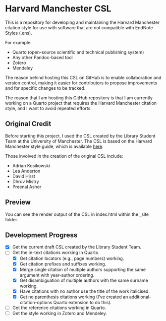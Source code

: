 # Harvard Manchester CSL

This is a repository for developing and maintaining the Harvard Manchester citation style for use with software that are not compatible with EndNote Styles (.ens).

For example:

- Quarto (open-source scientific and technical publishing system)
- Any other Pandoc-based tool
- Zotero
- Mendeley

The reason behind hosting this CSL on GitHub is to enable collaboration and version control, making it easier for contributors to propose improvements and for specific changes to be tracked.

The reason that I am hosting this GitHub repository is that I am currently working on a Quarto project that requires the Harvard Manchester citation style, and I want to avoid repeated efforts.

## Original Credit

Before starting this project, I used the CSL created by the Library Student Team at the University of Manchester. The CSL is based on the Harvard Manchester style guide, which is available [here](https://subjects.library.manchester.ac.uk/referencing/harvard).

Those involved in the creation of the original CSL include:

- Adrian Kosikowski
- Lea Anderton
- David Hirst
- Dhruv Mistry
- Preenal Asher

## Preview

You can see the render output of the CSL in index.html within the _site folder.

## Development Progress

- [x] Get the current draft CSL created by the Library Student Team.
- [ ] Get the in-text citations working in Quarto.
  - [x] Get citation locators (e.g., page numbers) working.
  - [x] Get citation prefixes and suffixes working.
  - [x] Merge single citation of multiple authors supporting the same argument with year-author ordering.
  - [x] Get disambiguation of multiple authors with the same surname working.
  - [x] Have citations with no author use the title of the work italicised.
  - [x] Get no parenthesis citations working (I've created an additional-citation-options Quarto extension to do this).
- [ ] Get the reference citations working in Quarto.
- [ ] Get the style working in Zotero and Mendeley.